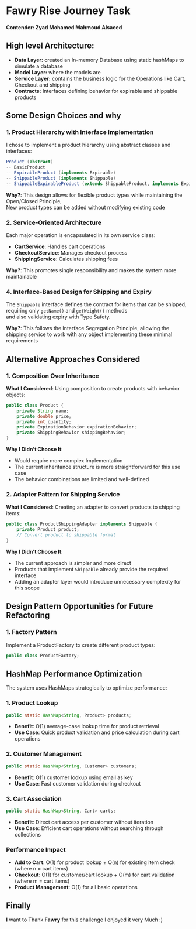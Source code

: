 # Fawry Rise Journey Task
#### Contender: Zyad Mohamed Mahmoud Alsaeed
## High level Architecture:
* **Data Layer:** created an In-memory Database using static hashMaps to simulate a database
* **Model Layer:** where the models are
* **Service Layer:** contains the business logic for the Operations like Cart, Checkout and shipping
* **Contracts:** Interfaces defining behavior for expirable and shippable products
## Some Design Choices and why
### 1. Product Hierarchy with Interface Implementation

I chose to implement a product hierarchy using abstract classes and interfaces:

```java
Product (abstract)
-- BasicProduct
-- ExpirableProduct (implements Expirable)
-- ShippableProduct (implements Shippable)
-- ShippableExpirableProduct (extends ShippableProduct, implements Expirable)
```

**Why?**: This design allows for flexible product types while maintaining the Open/Closed Principle,  
New product types can be added without modifying existing code  

### 2. Service-Oriented Architecture

Each major operation is encapsulated in its own service class:
- **CartService**: Handles cart operations
- **CheckoutService**: Manages checkout process
- **ShippingService**: Calculates shipping fees

**Why?**: This promotes single responsibility and makes the system more maintainable
### 4. Interface-Based Design for Shipping and Expiry

The `Shippable` interface defines the contract for items that can be shipped, requiring only `getName()` and `getWeight()` methods  
and also validating expiry with Type Safety.

**Why?**: This follows the Interface Segregation Principle, allowing the shipping service to work with any object implementing these minimal requirements

## Alternative Approaches Considered

### 1. Composition Over Inheritance

**What I Considered**: Using composition to create products with behavior objects:
```java
public class Product {
    private String name;
    private double price;
    private int quantity;
    private ExpirationBehavior expirationBehavior;
    private ShippingBehavior shippingBehavior;
}
```
**Why I Didn't Choose It**:
- Would require more complex Implementation
- The current inheritance structure is more straightforward for this use case
- The behavior combinations are limited and well-defined
### 2. Adapter Pattern for Shipping Service

**What I Considered**: Creating an adapter to convert products to shipping items:
```java
public class ProductShippingAdapter implements Shippable {
    private Product product;
    // Convert product to shippable format
}
```
**Why I Didn't Choose It**:
- The current approach is simpler and more direct
- Products that implement `Shippable` already provide the required interface
- Adding an adapter layer would introduce unnecessary complexity for this scope
## Design Pattern Opportunities for Future Refactoring

### 1. Factory Pattern
Implement a ProductFactory to create different product types:
```java
public class ProductFactory;
```
## HashMap Performance Optimization

The system uses HashMaps strategically to optimize performance:

### 1. Product Lookup
```java
public static HashMap<String, Product> products;
```
- **Benefit**: O(1) average-case lookup time for product retrieval
- **Use Case**: Quick product validation and price calculation during cart operations

### 2. Customer Management
```java
public static HashMap<String, Customer> customers;
```
- **Benefit**: O(1) customer lookup using email as key
- **Use Case**: Fast customer validation during checkout

### 3. Cart Association
```java
public static HashMap<String, Cart> carts;
```
- **Benefit**: Direct cart access per customer without iteration
- **Use Case**: Efficient cart operations without searching through collections

### Performance Impact
- **Add to Cart**: O(1) for product lookup + O(n) for existing item check (where n = cart items)
- **Checkout**: O(1) for customer/cart lookup + O(m) for cart validation (where m = cart items)
- **Product Management**: O(1) for all basic operations
## Finally
**I** want to Thank **Fawry** for this challenge I enjoyed it very Much :) 

